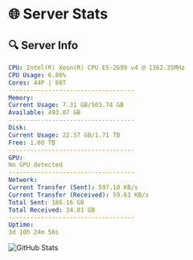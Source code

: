 # 🌐 Server Stats
## 🔍 Server Info
```yaml
CPU: Intel(R) Xeon(R) CPU E5-2699 v4 @ 1362.35MHz
CPU Usage: 6.80%
Cores: 44P | 88T
-----------------------------------
Memory:
Current Usage: 7.31 GB/503.74 GB
Available: 493.07 GB
-----------------------------------
Disk:
Current Usage: 22.57 GB/1.71 TB
Free: 1.60 TB
-----------------------------------
GPU:
No GPU detected
-----------------------------------
Network:
Current Transfer (Sent): 597.10 KB/s
Current Transfer (Received): 59.63 KB/s
Total Sent: 186.16 GB
Total Received: 34.81 GB
-----------------------------------
Uptime:
3d 10h 24m 56s
```
![GitHub Stats](https://img.shields.io/badge/Updated-2025-04-23_03:33:44-blue)